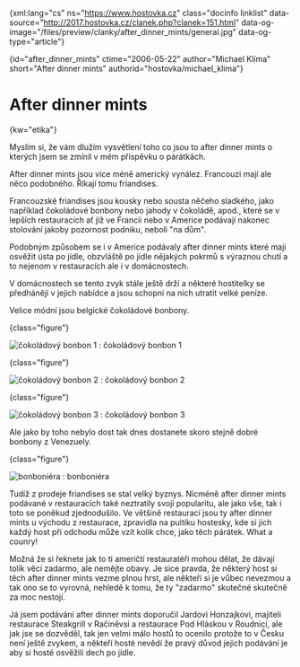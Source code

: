 
{xml:lang="cs" ns="https://www.hostovka.cz" class="docinfo linklist" data-source="http://2017.hostovka.cz/clanek.php?clanek=151.html" data-og-image="/files/preview/clanky/after\_dinner\_mints/general.jpg" data-og-type="article"}

{id="after\_dinner\_mints" ctime="2006-05-22" author="Michael Klíma" short="After dinner mints" authorid="hostovka/michael_klima"}

# After dinner mints

{kw="etika"}

Myslím si, že vám dlužím vysvětlení toho co jsou to after dinner mints o kterých jsem se zmínil v mém příspěvku o párátkách.

After dinner mints jsou více méně americký vynález. Francouzi mají ale něco podobného. Říkají tomu friandises.

Francouzské friandises jsou kousky nebo sousta něčeho sladkého, jako například čokoládové bonbony nebo jahody v čokoládě, apod., které se v lepších restauracích ať již ve Francii nebo v Americe podávají nakonec stolování jakoby pozornost podniku, neboli "na dům".

Podobným způsobem se i v Americe podávaly after dinner mints které mají osvěžit ústa po jídle, obzvláště po jídle nějakých pokrmů s výraznou chutí a to nejenom v restauracích ale i v domácnostech.

V domácnostech se tento zvyk stále ještě drží a některé hostitelky se předhánějí v jejich nabídce a jsou schopni na nich utratit velké peníze.

Velice módní jsou belgické čokoládové bonbony.

{class="figure"}

![čokoládový bonbon 1][1] 
:   čokoládový bonbon 1

{class="figure"}

![čokoládový bonbon 2][2] 
:   čokoládový bonbon 2

{class="figure"}

![čokoládový bonbon 3][3] 
:   čokoládový bonbon 3

Ale jako by toho nebylo dost tak dnes dostanete skoro stejně dobré bonbony z Venezuely.

{class="figure"}

![bonboniéra][4] 
:   bonboniéra

Tudíž z prodeje friandises se stal velký byznys. Nicméně after dinner mints podávané v restauracích také neztratily svoji popularitu, ale jako vše, tak i toto se poněkud zjednodušilo. Ve většině restaurací jsou ty after dinner mints u východu z restaurace, zpravidla na pultíku hostesky, kde si jich každý host při odchodu může vzít kolik chce, jako těch párátek. What a counry!

Možná že si řeknete jak to ti američtí restauratéři mohou dělat, že dávají tolik věcí zadarmo, ale nemějte obavy. Je sice pravda, že některý host si těch after dinner mints vezme plnou hrst, ale někteří si je vůbec nevezmou a tak ono se to vyrovná, nehledě k tomu, že ty "zadarmo" skutečné skutečně za moc nestojí.

Já jsem podávání after dinner mints doporučil Jardovi Honzajkovi, majiteli restaurace Steakgrill v Račiněvsi a restaurace Pod Hláskou v Roudnici, ale jak jse se dozvěděl, tak jen velmi málo hostů to ocenilo protože to v Česku není ještě zvykem, a někteří hosté nevědí že pravý důvod jejich podávání je aby si hosté osvěžili dech po jídle.

 [1]: http://2017.hostovka.cz/soubor/22-5-06-1.jpg
 [2]: http://2017.hostovka.cz/soubor/22-5-06-2.jpg
 [3]: http://2017.hostovka.cz/soubor/22-5-06-3.jpg
 [4]: http://2017.hostovka.cz/soubor/22-5-06-6.jpg

